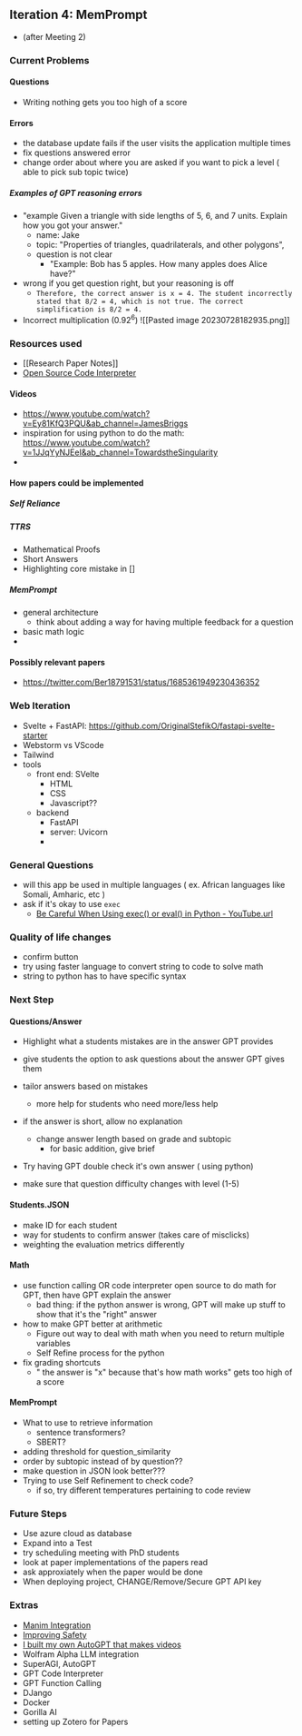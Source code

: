 ## Iteration 4: MemPrompt
- (after Meeting 2)
### Current Problems
#### Questions
- Writing nothing gets you too high of a score
#### Errors
- the database update fails if the user visits the application multiple times
- fix questions answered error
- change order about where you are asked if you want to pick a level ( able to pick sub topic twice)
##### Examples of GPT reasoning errors
- "example Given a triangle with side lengths of 5, 6, and 7 units. Explain how you got your answer."
  - name: Jake
  - topic: "Properties of triangles, quadrilaterals, and other polygons",
  - question is not clear
	- "Example: Bob has 5 apples. How many apples does Alice have?"
- wrong if you get question right, but your reasoning is off
  - `Therefore, the correct answer is x = 4. The student incorrectly stated that 8/2 = 4, which is not true. The correct simplification is 8/2 = 4.`
-  Incorrect multiplication ($0.92 ^ 6$)
   ![[Pasted image 20230728182935.png]]

### Resources used
- [[Research Paper Notes]]
- [Open Source Code Interpreter](https://github.com/shroominic/codeinterpreter-api)
#### Videos
- https://www.youtube.com/watch?v=Ey81KfQ3PQU&ab_channel=JamesBriggs
- inspiration for using python to do the math: https://www.youtube.com/watch?v=1JJqYyNJEeI&ab_channel=TowardstheSingularity
-
#### How papers could be implemented
##### Self Reliance
##### TTRS
- Mathematical Proofs
- Short Answers
- Highlighting core mistake in []
##### MemPrompt
- general architecture
	- think about adding a way for having multiple feedback for a question
- basic math logic
-

#### Possibly relevant papers
- https://twitter.com/Ber18791531/status/1685361949230436352

### Web Iteration
- Svelte + FastAPI: https://github.com/OriginalStefikO/fastapi-svelte-starter
- Webstorm vs VScode
- Tailwind
- tools
	- front end: SVelte
		- HTML
		- CSS
		- Javascript??
	- backend
		- FastAPI
		- server: Uvicorn
        - 
### General Questions
- will this app be used in multiple languages ( ex. African languages like Somali, Amharic, etc )
- ask if it's okay to use `exec`
  - [Be Careful When Using exec() or eval() in Python - YouTube.url](https://www.youtube.com/watch?v=keSvLnLNep4&ab_channel=NeuralNine)

### Quality of life changes
- confirm button
- try using faster language to convert string to code to solve math
- string to python has to have specific syntax
### Next Step
#### Questions/Answer
- Highlight what a students mistakes are in the answer GPT provides
- give students the option to ask questions about the answer GPT gives them
- tailor answers based on mistakes
	- more help for students who need more/less help
- if the answer is short, allow no explanation
	- change answer length based on grade and subtopic
		- for basic addition, give brief




- Try having GPT double check it's own answer ( using python)
- make sure that question difficulty changes with level (1-5)
#### Students.JSON
- make ID for each student
- way for students to confirm answer (takes care of misclicks)
- weighting the evaluation metrics differently

#### Math
- use function calling OR code interpreter open source to do math for GPT, then have GPT explain the answer
	- bad thing: if the python answer is wrong, GPT will make up stuff to show that it's the "right" answer
-  how to make GPT better at arithmetic
	- Figure out way to deal with math when you need to return multiple variables
   - Self Refine process for the python 
- fix grading shortcuts
  - " the answer is "x" because that's how math works" gets too high of a score

#### MemPrompt
- What to use to retrieve information
	- sentence transformers?
	- SBERT?
- adding threshold for question_similarity
- order by subtopic instead of by question??
- make question in JSON look better???
- Trying to use Self Refinement to check code?
  - if so, try different temperatures pertaining to code review
### Future Steps
- Use azure cloud as database
- Expand into a Test
- try scheduling meeting with PhD students
- look at paper implementations of the papers read
- ask approxiately when the paper would be done
- When deploying project, CHANGE/Remove/Secure GPT API key
### Extras
- [Manim Integration](https://github.com/3b1b/manim)
- [Improving Safety](https://twitter.com/aweisawei/status/1677395303773904896)
- [I built my own AutoGPT that makes videos](https://youtu.be/_rGXIXyNqpk)
- Wolfram Alpha LLM integration
- SuperAGI, AutoGPT
- GPT Code Interpreter
- GPT Function Calling
- DJango
- Docker
- Gorilla AI
- setting up Zotero for Papers